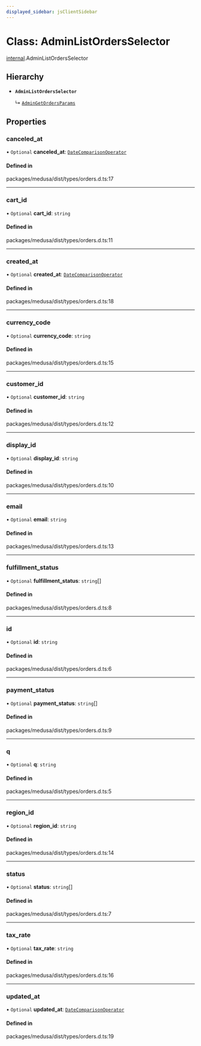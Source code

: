 ```yaml
---
displayed_sidebar: jsClientSidebar
---
```


# Class: AdminListOrdersSelector

[internal](../modules/internal.md).AdminListOrdersSelector

## Hierarchy

- **`AdminListOrdersSelector`**

  ↳ [`AdminGetOrdersParams`](internal.AdminGetOrdersParams.md)

## Properties

### canceled\_at

• `Optional` **canceled\_at**: [`DateComparisonOperator`](internal.DateComparisonOperator.md)

#### Defined in

packages/medusa/dist/types/orders.d.ts:17

___

### cart\_id

• `Optional` **cart\_id**: `string`

#### Defined in

packages/medusa/dist/types/orders.d.ts:11

___

### created\_at

• `Optional` **created\_at**: [`DateComparisonOperator`](internal.DateComparisonOperator.md)

#### Defined in

packages/medusa/dist/types/orders.d.ts:18

___

### currency\_code

• `Optional` **currency\_code**: `string`

#### Defined in

packages/medusa/dist/types/orders.d.ts:15

___

### customer\_id

• `Optional` **customer\_id**: `string`

#### Defined in

packages/medusa/dist/types/orders.d.ts:12

___

### display\_id

• `Optional` **display\_id**: `string`

#### Defined in

packages/medusa/dist/types/orders.d.ts:10

___

### email

• `Optional` **email**: `string`

#### Defined in

packages/medusa/dist/types/orders.d.ts:13

___

### fulfillment\_status

• `Optional` **fulfillment\_status**: `string`[]

#### Defined in

packages/medusa/dist/types/orders.d.ts:8

___

### id

• `Optional` **id**: `string`

#### Defined in

packages/medusa/dist/types/orders.d.ts:6

___

### payment\_status

• `Optional` **payment\_status**: `string`[]

#### Defined in

packages/medusa/dist/types/orders.d.ts:9

___

### q

• `Optional` **q**: `string`

#### Defined in

packages/medusa/dist/types/orders.d.ts:5

___

### region\_id

• `Optional` **region\_id**: `string`

#### Defined in

packages/medusa/dist/types/orders.d.ts:14

___

### status

• `Optional` **status**: `string`[]

#### Defined in

packages/medusa/dist/types/orders.d.ts:7

___

### tax\_rate

• `Optional` **tax\_rate**: `string`

#### Defined in

packages/medusa/dist/types/orders.d.ts:16

___

### updated\_at

• `Optional` **updated\_at**: [`DateComparisonOperator`](internal.DateComparisonOperator.md)

#### Defined in

packages/medusa/dist/types/orders.d.ts:19
